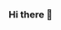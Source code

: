 ### Hi there 👋
<!--
**brianplus/brianplus** is a ✨ _special_ ✨ repository because its `README.md` (this file) appears on your GitHub profile.
-->

